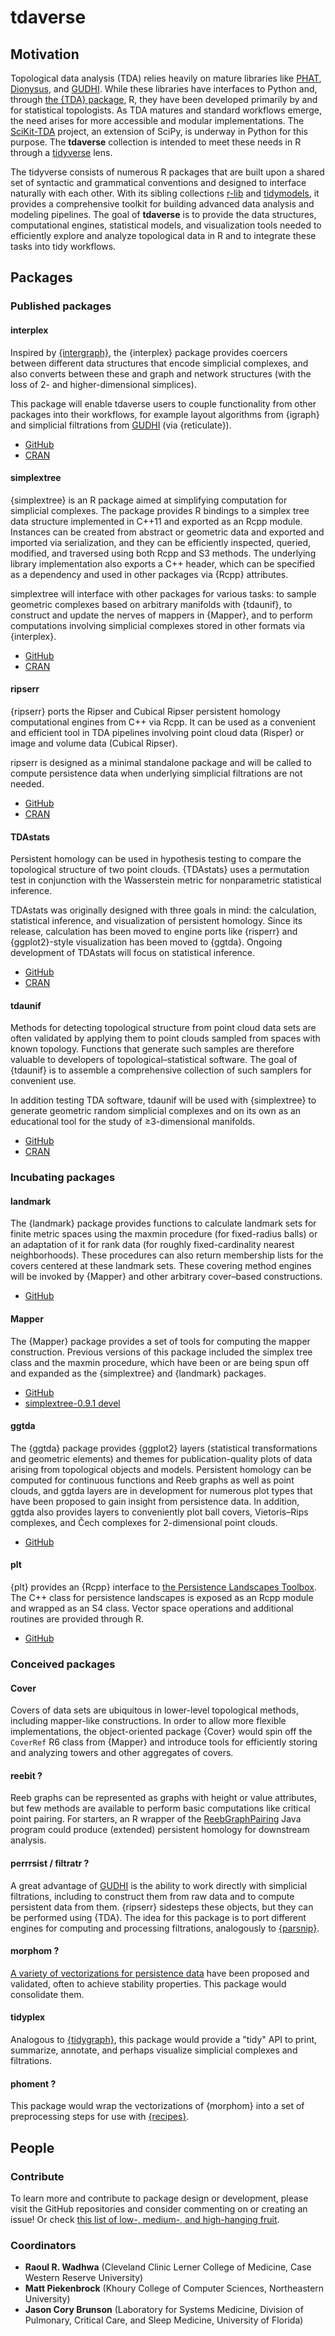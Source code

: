 # tdaverse

## Motivation

Topological data analysis (TDA) relies heavily on mature libraries like [PHAT](https://bitbucket.org/phat-code/phat/src/master/), [Dionysus](https://www.mrzv.org/software/dionysus/), and [GUDHI](https://gudhi.inria.fr/).
While these libraries have interfaces to Python and, through [the {TDA} package](https://cran.r-project.org/package=TDA), R, they have been developed primarily by and for statistical topologists.
As TDA matures and standard workflows emerge, the need arises for more accessible and modular implementations.
The [SciKit-TDA](https://scikit-tda.org/) project, an extension of SciPy, is underway in Python for this purpose. The **tdaverse** collection is intended to meet these needs in R through a [tidyverse](https://www.tidyverse.org/) lens.

The tidyverse consists of numerous R packages that are built upon a shared set of syntactic and grammatical conventions and designed to interface naturally with each other.
With its sibling collections [r-lib](https://github.com/r-lib) and [tidymodels](https://www.tidymodels.org/), it provides a comprehensive toolkit for building advanced data analysis and modeling pipelines.
The goal of **tdaverse** is to provide the data structures, computational engines, statistical models, and visualization tools needed to efficiently explore and analyze topological data in R and to integrate these tasks into tidy workflows.

## Packages

### Published packages

#### interplex

Inspired by [{intergraph}](https://github.com/mbojan/intergraph), the {interplex} package provides coercers between different data structures that encode simplicial complexes, and also converts between these and graph and network structures (with the loss of 2- and higher-dimensional simplices).

This package will enable tdaverse users to couple functionality from other packages into their workflows, for example layout algorithms from {igraph} and simplicial filtrations from [GUDHI](https://gudhi.inria.fr/) (via {reticulate}).

* [GitHub](https://github.com/corybrunson/interplex)
* [CRAN](https://cran.r-project.org/package=interplex)

#### simplextree

{simplextree} is an R package aimed at simplifying computation for simplicial complexes. The package provides R bindings to a simplex tree data structure implemented in C++11 and exported as an Rcpp module. Instances can be created from abstract or geometric data and exported and imported via serialization, and they can be efficiently inspected, queried, modified, and traversed using both Rcpp and S3 methods. The underlying library implementation also exports a C++ header, which can be specified as a dependency and used in other packages via {Rcpp} attributes.

simplextree will interface with other packages for various tasks: to sample geometric complexes based on arbitrary manifolds with {tdaunif}, to construct and update the nerves of mappers in {Mapper}, and to perform computations involving simplicial complexes stored in other formats via {interplex}.

* [GitHub](https://github.com/peekxc/simplextree/)
* [CRAN](https://cran.r-project.org/package=simplextree)

#### ripserr

{ripserr} ports the Ripser and Cubical Ripser persistent homology computational engines from C++ via Rcpp. It can be used as a convenient and efficient tool in TDA pipelines involving point cloud data (Risper) or image and volume data (Cubical Ripser).

ripserr is designed as a minimal standalone package and will be called to compute persistence data when underlying simplicial filtrations are not needed.

* [GitHub](https://github.com/rrrlw/ripserr)
* [CRAN](https://cran.r-project.org/package=ripserr)

#### TDAstats

Persistent homology can be used in hypothesis testing to compare the topological structure of two point clouds. {TDAstats} uses a permutation test in conjunction with the Wasserstein metric for nonparametric statistical inference.

TDAstats was originally designed with three goals in mind: the calculation, statistical inference, and visualization of persistent homology. Since its release, calculation has been moved to engine ports like {risperr} and {ggplot2}-style visualization has been moved to {ggtda}. Ongoing development of TDAstats will focus on statistical inference.

* [GitHub](https://github.com/rrrlw/tdastats)
* [CRAN](https://cran.r-project.org/package=TDAstats)

#### tdaunif

Methods for detecting topological structure from point cloud data sets are often validated by applying them to point clouds sampled from spaces with known topology. Functions that generate such samples are therefore valuable to developers of topological–statistical software. The goal of {tdaunif} is to assemble a comprehensive collection of such samplers for convenient use.

In addition testing TDA software, tdaunif will be used with {simplextree} to generate geometric random simplicial complexes and on its own as an educational tool for the study of ≥3-dimensional manifolds.

* [GitHub](https://github.com/corybrunson/tdaunif/)
* [CRAN](https://cran.r-project.org/package=tdaunif)

### Incubating packages

#### landmark

The {landmark} package provides functions to calculate landmark sets for finite metric spaces using the maxmin procedure (for fixed-radius balls) or an adaptation of it for rank data (for roughly fixed-cardinality nearest neighborhoods). These procedures can also return membership lists for the covers centered at these landmark sets. These covering method engines will be invoked by {Mapper} and other arbitrary cover–based constructions.

* [GitHub](https://github.com/corybrunson/landmark)

#### Mapper

The {Mapper} package provides a set of tools for computing the mapper construction.
Previous versions of this package included the simplex tree class and the maxmin procedure, which have been or are being spun off and expanded as the {simplextree} and {landmark} packages.

* [GitHub](https://github.com/peekxc/Mapper/)
* [simplextree-0.9.1 devel](https://github.com/corybrunson/Mapper/tree/simplextree-0.9.1)

#### ggtda

The {ggtda} package provides {ggplot2} layers (statistical transformations and geometric elements) and themes for publication-quality plots of data arising from topological objects and models. Persistent homology can be computed for continuous functions and Reeb graphs as well as point clouds, and ggtda layers are in development for numerous plot types that have been proposed to gain insight from persistence data. In addition, ggtda also provides layers to conveniently plot ball covers, Vietoris–Rips complexes, and Čech complexes for 2-dimensional point clouds.

* [GitHub](https://github.com/rrrlw/ggtda/)

#### plt

{plt} provides an {Rcpp} interface to [the Persistence Landscapes Toolbox](https://www2.math.upenn.edu/~dlotko/persistenceLandscape.html).
The C++ class for persistence landscapes is exposed as an Rcpp module and wrapped as an S4 class. Vector space operations and additional routines are provided through R.

* [GitHub](https://github.com/corybrunson/plt/)

### Conceived packages

#### Cover

Covers of data sets are ubiquitous in lower-level topological methods, including mapper-like constructions.
In order to allow more flexible implementations, the object-oriented package {Cover} would spin off the `CoverRef` R6 class from {Mapper} and introduce tools for efficiently storing and analyzing towers and other aggregates of covers.

#### reebit ?

Reeb graphs can be represented as graphs with height or value attributes, but few methods are available to perform basic computations like critical point pairing.
For starters, an R wrapper of the [ReebGraphPairing](https://github.com/USFDataVisualization/ReebGraphPairing) Java program could produce (extended) persistent homology for downstream analysis.

#### perrrsist / filtratr ?

A great advantage of [GUDHI](https://gudhi.inria.fr/) is the ability to work directly with simplicial filtrations, including to construct them from raw data and to compute persistent data from them.
{ripserr} sidesteps these objects, but they can be performed using {TDA}.
The idea for this package is to port different engines for computing and processing filtrations, analogously to [{parsnip}](https://github.com/tidymodels/parsnip).

#### morphom ?

[A variety of vectorizations for persistence data](http://arxiv.org/abs/2212.09703) have been proposed and validated, often to achieve stability properties.
This package would consolidate them.

#### tidyplex

Analogous to [{tidygraph}](https://github.com/thomasp85/tidygraph), this package would provide a "tidy" API to print, summarize, annotate, and perhaps visualize simplicial complexes and filtrations.

#### phoment ?

This package would wrap the vectorizations of {morphom} into a set of preprocessing steps for use with [{recipes}](https://github.com/tidymodels/recipes).

## People

### Contribute

To learn more and contribute to package design or development, please visit the GitHub repositories and consider commenting on or creating an issue!
Or check [this list of low-, medium-, and high-hanging fruit](objectives.md).

### Coordinators

- **Raoul R. Wadhwa** (Cleveland Clinic Lerner College of Medicine, Case Western Reserve University)
- **Matt Piekenbrock** (Khoury College of Computer Sciences, Northeastern University)
- **Jason Cory Brunson** (Laboratory for Systems Medicine, Division of Pulmonary, Critical Care, and Sleep Medicine, University of Florida)
